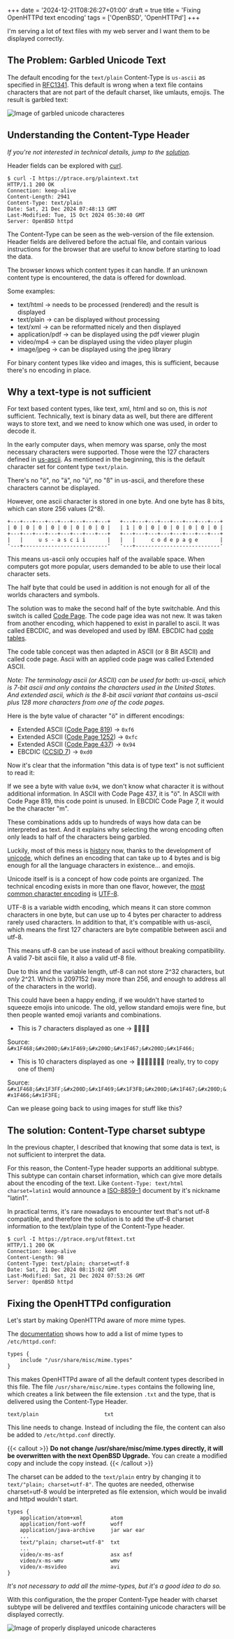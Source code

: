 +++
date = '2024-12-21T08:26:27+01:00'
draft = true
title = 'Fixing OpenHTTPd text encoding'
tags = ['OpenBSD', 'OpenHTTPd']
+++

I'm serving a lot of text files with my web server and I want them to be displayed correctly.

## The Problem: Garbled Unicode Text

The default encoding for the `text/plain` Content-Type is `us-ascii` as specified in [RFC1341](https://www.w3.org/Protocols/rfc1341/7_1_Text.html).
This default is wrong when a text file contains characters that are not part of the default charset, like umlauts, emojis.
The result is garbled text:

![Image of garbled unicode characteres](/images/utf8text-bad.png)

## Understanding the Content-Type Header

*If you're not interested in technical details, jump to the [solution](#the-solution-content-type-charset-subtype).*

Header fields can be explored with [curl](https://curl.se).

```
$ curl -I https://ptrace.org/plaintext.txt
HTTP/1.1 200 OK
Connection: keep-alive
Content-Length: 2941
Content-Type: text/plain
Date: Sat, 21 Dec 2024 07:48:13 GMT
Last-Modified: Tue, 15 Oct 2024 05:30:40 GMT
Server: OpenBSD httpd
```

The Content-Type can be seen as the web-version of the file extension.
Header fields are delivered before the actual file, and contain various instructions for the browser that are useful to know before starting to load the data.

The browser knows which content types it can handle.
If an unknown content type is encountered, the data is offered for download.

Some examples:

- text/html &rarr; needs to be processed (rendered) and the result is displayed
- text/plain &rarr; can be displayed without processing
- text/xml &rarr; can be reformatted nicely and then displayed
- application/pdf &rarr; can be displayed using the pdf viewer plugin
- video/mp4 &rarr; can be displayed using the video player plugin
- image/jpeg &rarr; can be displayed using the jpeg library

For binary content types like video and images, this is sufficient, because there's no encoding in place.

## Why a text-type is not sufficient

For text based content types, like text, xml, html and so on, this is *not* sufficient.
Technically, text is binary data as well, but there are different ways to store text, and we need to know which one was used, in order to decode it.

In the early computer days, when memory was sparse, only the most necessary characters were supported.
Those were the 127 characters defined in [us-ascii](https://man.openbsd.org/ascii.7).
As mentioned in the beginning, this is the default character set for content type `text/plain`.

There's no "ö", no "ä", no "ü", no "ß" in us-ascii, and therefore these characters cannot be displayed.

However, one ascii character is stored in one byte.
And one byte has 8 bits, which can store 256 values (2^8).

```goat 
+---+---+---+---+---+---+---+---+   +---+---+---+---+---+---+---+---+
| 0 | 0 | 0 | 0 | 0 | 0 | 0 | 0 |   | 1 | 0 | 0 | 0 | 0 | 0 | 0 | 0 |
+---+---+---+---+---+---+---+---+   +---+---+---+---+---+---+---+---+
|   |     u s - a s c i i       |   |   |     c o d e p a g e       |
'---+---------------------------'   '---+---------------------------'

```

This means us-ascii only occupies half of the available space.
When computers got more popular, users demanded to be able to use their local character sets.

The half byte that could be used in addition is not enough for all of the worlds characters and symbols.

The solution was to make the second half of the byte switchable.
And this switch is called [Code Page](https://en.wikipedia.org/wiki/Code_page).
The code page idea was not new. It was taken from another encoding, which happened to exist in parallel to ascii.
It was called EBCDIC, and was developed and used by IBM. EBCDIC had [code tables](https://en.wikibooks.org/wiki/Character_Encodings/Code_Tables/EBCDIC).

The code table concept was then adapted in ASCII (or 8 Bit ASCII) and called code page.
Ascii with an applied code page was called Extended ASCII.

*Note: The terminology ascii (or ASCII) can be used for both: us-ascii, which is 7-bit ascii and only contains the characters used in the United States.
And extended ascii, which is the 8-bit ascii variant that contains us-ascii plus 128 more characters from one of the code pages.*

Here is the byte value of character "ö" in different encodings:

- Extended ASCII ([Code Page 819](https://www.ascii-code.com/ISO-8859-1)) &rarr; `0xf6`
- Extended ASCII ([Code Page 1252](https://www.ascii-code.com/CP1252)) &rarr; `0xfc`
- Extended ASCII ([Code Page 437](https://www.ascii-code.com/CP437)) &rarr; `0x94`
- EBCDIC ([CCSID 7](https://en.wikibooks.org/wiki/Character_Encodings/Code_Tables/EBCDIC/EBCDIC_007)) &rarr; `0xd0`

Now it's clear that the information "this data is of type text" is not sufficient to read it:

If we see a byte with value `0x94`, we don't know what character it is without additional information.
In ASCII with Code Page 437, it is "ö".
In ASCII with Code Page 819, this code point is unused.
In EBCDIC Code Page 7, it would be the character "m".

These combinations adds up to hundreds of ways how data can be interpreted as text.
And it explains why selecting the wrong encoding often only leads to half of the characters being garbled.

Luckily, most of this mess is [history](https://en.wikipedia.org/wiki/Character_encoding#History) now, thanks to the development of [unicode](https://en.wikipedia.org/wiki/Unicode), which defines an encoding that can take up to 4 bytes and is big enough for all the language characters in existence... and emojis.

Unicode itself is is a concept of how code points are organized. The technical encoding exists in more than one flavor, however, the [most common character encoding](https://en.wikipedia.org/wiki/Popularity_of_text_encodings) is [UTF-8](https://en.wikipedia.org/wiki/UTF-8).

UTF-8 is a variable width encoding, which means it can store common characters in one byte, but can use up to 4 bytes per character to address rarely used characters. In addition to that, it's compatible with us-ascii, which means the first 127 characters are byte compatible between ascii and utf-8.

This means utf-8 can be use instead of ascii without breaking compatibility. A valid 7-bit ascii file, it also a valid utf-8 file.

Due to this and the variable length, utf-8 can not store 2^32 characters, but *only* 2^21. Which is 2097152 (way more than 256, and enough to address all of the characters in the world).

This could have been a happy ending, if we wouldn't have started to squeeze emojis into unicode. The old, yellow standard emojis were fine, but then people wanted emoji variants and combinations.

- This is 7 characters displayed as one &rarr; &#x1F468;&#x200D;&#x1F469;&#x200D;&#x1F467;&#x200D;&#x1F466;

Source:  
`&#x1F468;&#x200D;&#x1F469;&#x200D;&#x1F467;&#x200D;&#x1F466;`

- This is 10 characters displayed as one &rarr; &#x1F468;&#x1F3FF;&#x200D;&#x1F469;&#x1F3FB;&#x200D;&#x1F467;&#x200D;&#x1F466;&#x1F3FE;  (really, try to copy one of them)

Source:  
`&#x1F468;&#x1F3FF;&#x200D;&#x1F469;&#x1F3FB;&#x200D;&#x1F467;&#x200D;&#x1F466;&#x1F3FE;`

Can we please going back to using images for stuff like this?

## The solution: Content-Type charset subtype

In the previous chapter, I described that knowing that some data is text, is not sufficient to interpret the data.

For this reason, the Content-Type header supports an additional subtype. This subtype can contain charset information, which can give more details about the encoding of the text. Like `Content-Type: text/html charset=latin1` would announce a [ISO-8859-1](https://www.charset.org/charsets/iso-8859-1) document by it's nickname "latin1".

In practical terms, it's rare nowadays to encounter text that's not utf-8 compatible, and therefore the solution is to add the utf-8 charset information to the text/plain type of the Content-Type header.

```
$ curl -I https://ptrace.org/utf8text.txt
HTTP/1.1 200 OK
Connection: keep-alive
Content-Length: 98
Content-Type: text/plain; charset=utf-8
Date: Sat, 21 Dec 2024 08:15:02 GMT
Last-Modified: Sat, 21 Dec 2024 07:53:26 GMT
Server: OpenBSD httpd
```

## Fixing the OpenHTTPd configuration

Let's start by making OpenHTTPd aware of more mime types.

The [documentation](https://man.openbsd.org/httpd.conf.5#TYPES) shows how to add a list of mime types to `/etc/httpd.conf`:

```
types {
    include "/usr/share/misc/mime.types"
}
```

This makes OpenHTTPd aware of all the default content types described in this file.
The file `/usr/share/misc/mime.types` contains the following line, which creates a link between the file extension `.txt` and the type, that is delivered using the Content-Type Header.

```
text/plain                     txt
```

This line needs to change.
Instead of including the file, the content can also be added to `/etc/httpd.conf` directly.

{{< callout >}}
**Do not change /usr/share/misc/mime.types directly, it will be overwritten with the next OpenBSD Upgrade.**
You can create a modified copy and include the copy instead.
{{< /callout >}}

The charset can be added to the `text/plain` entry by changing it to `text/"plain; charset=utf-8"`.
The quotes are needed, otherwise charset=utf-8 would be interpreted as file extension, which would be invalid and httpd wouldn't start.

```
types {
    application/atom+xml         atom
    application/font-woff        woff
    application/java-archive     jar war ear
    ...
    text/"plain; charset=utf-8"  txt
    ...
    video/x-ms-asf               asx asf
    video/x-ms-wmv               wmv
    video/x-msvideo              avi
}
```

*It's not necessary to add all the mime-types, but it's a good idea to do so.*

With this configuration, the the proper Content-Type header with charset subtype will be delivered and textfiles containing unicode characters will be displayed correctly.

![Image of properly displayed unicode characteres](/images/utf8text-good.png)


[^1]: I know there's also the file MAGIC. But here's no such concept in the web-world.
